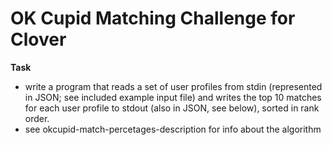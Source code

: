 # OK Cupid Matching Challenge for Clover

**Task**
* write a program that reads a set of user profiles from stdin (represented in JSON; see included example input file) and writes the top 10 matches for each user profile to stdout (also in JSON, see below), sorted in rank order.
* see okcupid-match-percetages-description for info about the algorithm
